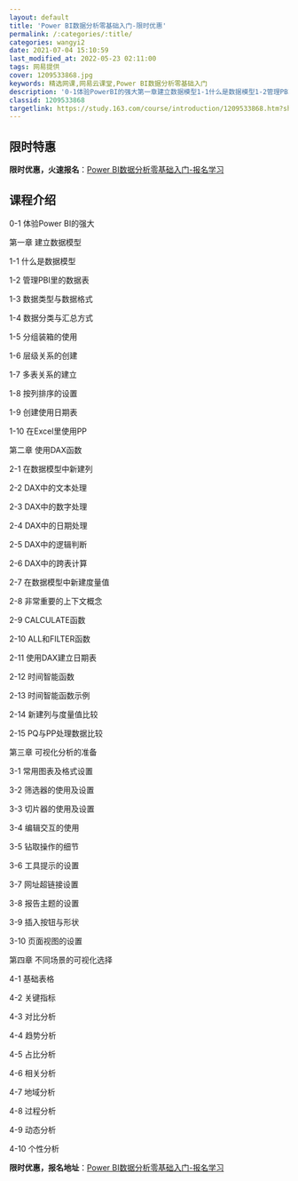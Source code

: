 ```yaml
---
layout: default
title: 'Power BI数据分析零基础入门-限时优惠'
permalink: /:categories/:title/
categories: wangyi2
date: 2021-07-04 15:10:59
last_modified_at: 2022-05-23 02:11:00
tags: 网易提供
cover: 1209533868.jpg
keywords: 精选网课,网易云课堂,Power BI数据分析零基础入门
description: '0-1体验PowerBI的强大第一章建立数据模型1-1什么是数据模型1-2管理PBI里的数据表1-3数据类型与数据格式1'
classid: 1209533868
targetlink: https://study.163.com/course/introduction/1209533868.htm?share=1&shareId=1025206652&utm_campaign=share&utm_medium=iphoneShare&utm_source=&utm_u=1025206652
---
```


## 限时特惠

**限时优惠，火速报名**：[Power BI数据分析零基础入门-报名学习](https://study.163.com/course/introduction/1209533868.htm?share=1&shareId=1025206652&utm_campaign=share&utm_medium=iphoneShare&utm_source=&utm_u=1025206652)

## 课程介绍

0-1 体验Power BI的强大

第一章 建立数据模型

1-1 什么是数据模型

1-2 管理PBI里的数据表

1-3 数据类型与数据格式

1-4 数据分类与汇总方式

1-5 分组装箱的使用

1-6 层级关系的创建

1-7 多表关系的建立

1-8 按列排序的设置

1-9 创建使用日期表

1-10 在Excel里使用PP

第二章 使用DAX函数

2-1 在数据模型中新建列

2-2 DAX中的文本处理

2-3 DAX中的数字处理

2-4 DAX中的日期处理

2-5 DAX中的逻辑判断

2-6 DAX中的跨表计算

2-7 在数据模型中新建度量值

2-8 非常重要的上下文概念

2-9 CALCULATE函数

2-10 ALL和FILTER函数

2-11 使用DAX建立日期表

2-12 时间智能函数

2-13 时间智能函数示例

2-14 新建列与度量值比较

2-15 PQ与PP处理数据比较

第三章 可视化分析的准备

3-1 常用图表及格式设置

3-2 筛选器的使用及设置

3-3 切片器的使用及设置

3-4 编辑交互的使用

3-5 钻取操作的细节

3-6 工具提示的设置

3-7 网址超链接设置

3-8 报告主题的设置

3-9 插入按钮与形状

3-10 页面视图的设置

第四章 不同场景的可视化选择

4-1 基础表格

4-2 关键指标

4-3 对比分析

4-4 趋势分析

4-5 占比分析

4-6 相关分析

4-7 地域分析

4-8 过程分析

4-9 动态分析

4-10 个性分析

**限时优惠，报名地址**：[Power BI数据分析零基础入门-报名学习](https://study.163.com/course/introduction/1209533868.htm?share=1&shareId=1025206652&utm_campaign=share&utm_medium=iphoneShare&utm_source=&utm_u=1025206652)

